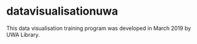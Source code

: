 # datavisualisationuwa

This data visualisation training program was developed in March 2019 by UWA Library.
